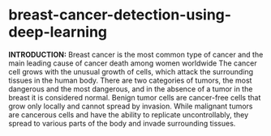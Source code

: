 # breast-cancer-detection-using-deep-learning

**INTRODUCTION:**
Breast cancer is the most common type of cancer and the main leading cause of cancer death among women worldwide The cancer cell grows with the unusual growth of cells, which attack the surrounding tissues in the human body. There are two categories of tumors, the most dangerous and the most dangerous, and in the absence of a tumor in the breast it is considered normal. Benign tumor cells are cancer-free cells that grow only locally and cannot spread by invasion. While malignant tumors are cancerous cells and have the ability to replicate uncontrollably, they spread to various parts of the body and invade surrounding tissues. 
